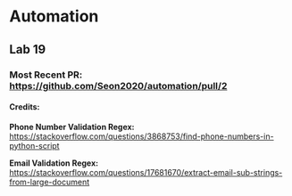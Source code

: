 # Automation 

## Lab 19

### Most Recent PR: https://github.com/Seon2020/automation/pull/2

#### Credits:  
**Phone Number Validation Regex:**
https://stackoverflow.com/questions/3868753/find-phone-numbers-in-python-script

**Email Validation Regex:**
https://stackoverflow.com/questions/17681670/extract-email-sub-strings-from-large-document
